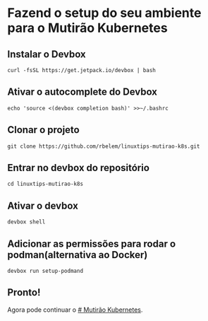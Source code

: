 # Fazend o setup do seu ambiente para o Mutirão Kubernetes
## Instalar o Devbox
`curl -fsSL https://get.jetpack.io/devbox | bash`

## Ativar o autocomplete do Devbox
`echo 'source <(devbox completion bash)' >>~/.bashrc`

## Clonar o projeto
`git clone https://github.com/rbelem/linuxtips-mutirao-k8s.git`

## Entrar no devbox do repositório
`cd linuxtips-mutirao-k8s`

## Ativar o devbox
`devbox shell`

## Adicionar as permissões para rodar o podman(alternativa ao Docker)
`devbox run setup-podmand`

## Pronto!
Agora pode continuar o [# Mutirão Kubernetes](https://github.com/badtuxx/CertifiedContainersExpert/tree/main/DescomplicandoKubernetes/day-1).
